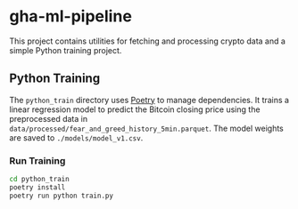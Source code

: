 # gha-ml-pipeline

This project contains utilities for fetching and processing crypto data and a simple Python training project.

## Python Training

The `python_train` directory uses [Poetry](https://python-poetry.org/) to manage dependencies.
It trains a linear regression model to predict the Bitcoin closing price using the
preprocessed data in `data/processed/fear_and_greed_history_5min.parquet`.
The model weights are saved to `./models/model_v1.csv`.

### Run Training

```bash
cd python_train
poetry install
poetry run python train.py
```

